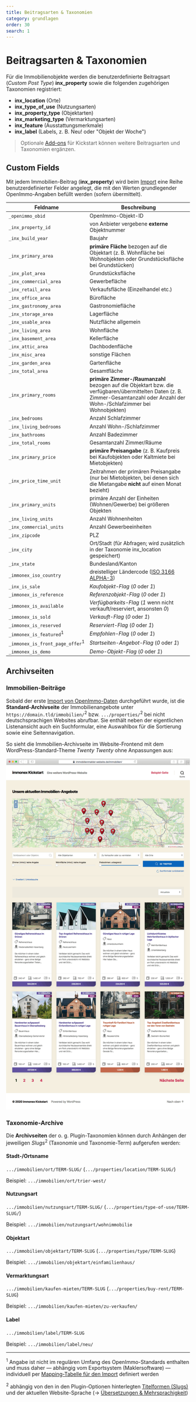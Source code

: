 ```yaml
---
title: Beitragsarten & Taxonomien
category: grundlagen
order: 30
search: 1
---
```


# Beitragsarten & Taxonomien

Für die Immobilienobjekte werden die benutzerdefinierte Beitragsart (<i>Custom Post Type</i>) **inx_property** sowie die folgenden zugehörigen Taxonomien registriert:

- **inx_location** (Orte)
- **inx_type_of_use** (Nutzungsarten)
- **inx_property_type** (Objektarten)
- **inx_marketing_type** (Vermarktungsarten)
- **inx_feature** (Ausstattungsmerkmale)
- **inx_label** (Labels, z. B. Neu! oder "Objekt der Woche")

> Optionale [Add-ons](add-ons.html) für Kickstart können weitere Beitragsarten und Taxonomien ergänzen.

## Custom Fields

Mit jedem Immobilien-Beitrag (**inx_property**) wird beim [Import](schnellstart/import.html) eine Reihe benutzerdefinierter Felder angelegt, die mit den Werten grundlegender OpenImmo-Angaben befüllt werden (sofern übermittelt).

| Feldname | Beschreibung |
| -------- | ------------ |
| `_openimmo_obid` | OpenImmo-Objekt-ID |
| `_inx_property_id` | von Anbieter vergebene **externe** Objektnummer |
| `_inx_build_year` | Baujahr |
| `_inx_primary_area` | **primäre Fläche** bezogen auf die Objektart (z. B. Wohnfläche bei Wohnobjekten oder Grundstücksfläche bei Grundstücken) |
| `_inx_plot_area` | Grundstücksfläche |
| `_inx_commercial_area` | Gewerbefläche |
| `_inx_retail_area` | Verkaufsfläche (Einzelhandel etc.) |
| `_inx_office_area` | Bürofläche |
| `_inx_gastronomy_area` | Gastronomiefläche |
| `_inx_storage_area` | Lagerfläche |
| `_inx_usable_area` | Nutzfläche allgemein |
| `_inx_living_area` | Wohnfläche |
| `_inx_basement_area` | Kellerfläche |
| `_inx_attic_area` | Dachbodenfläche |
| `_inx_misc_area` | sonstige Flächen |
| `_inx_garden_area` | Gartenfläche |
| `_inx_total_area` | Gesamtfläche |
| `_inx_primary_rooms` | **primäre Zimmer-/Raumanzahl** bezogen auf die Objektart bzw. die verfügbaren/übermittelten Daten (z. B. Zimmer-Gesamtanzahl oder Anzahl der Wohn-/Schlafzimmer bei Wohnobjekten) |
| `_inx_bedrooms` | Anzahl Schlafzimmer |
| `_inx_living_bedrooms` | Anzahl Wohn-/Schlafzimmer |
| `_inx_bathrooms` | Anzahl Badezimmer |
| `_inx_total_rooms` | Gesamtanzahl Zimmer/Räume |
| `_inx_primary_price` | **primäre Preisangabe** (z. B. Kaufpreis bei Kaufobjekten oder Kaltmiete bei Mietobjekten) |
| `_inx_price_time_unit` | Zeitrahmen der primären Preisangabe (nur bei Mietobjekten, bei denen sich die Mietangabe **nicht** auf einen Monat bezieht) |
| `_inx_primary_units` | primäre Anzahl der Einheiten (Wohnen/Gewerbe) bei größeren Objekten |
| `_inx_living_units` | Anzahl Wohnenheiten |
| `_inx_commercial_units` | Anzahl Gewerbeeinheiten |
| `_inx_zipcode` | PLZ |
| `_inx_city` | Ort/Stadt (für Abfragen; wird zusätzlich in der Taxonomie inx_location gespeichert) |
| `_inx_state` | Bundesland/Kanton |
| `_immonex_iso_country` | dreistelliger Ländercode ([ISO 3166 ALPHA-3](https://de.wikipedia.org/wiki/ISO-3166-1-Kodierliste)) |
| `_inx_is_sale` | <i>Kaufobjekt-Flag</i> (*0* oder *1*) |
| `_immonex_is_reference` | <i>Referenzobjekt-Flag</i> (*0* oder *1*) |
| `_immonex_is_available` | <i>Verfügbarkeits-Flag</i> (*1* wenn nicht verkauft/reserviert, ansonsten *0*) |
| `_immonex_is_sold` | <i>Verkauft-Flag</i> (*0* oder *1*) |
| `_immonex_is_reserved` | <i>Reserviert-Flag</i> (*0* oder *1*) |
| `_immonex_is_featured`<sup>1</sup> | <i>Empfohlen-Flag</i> (*0* oder *1*) |
| `_immonex_is_front_page_offer`<sup>1</sup> | <i>Startseiten-Angebot-Flag</i> (*0* oder *1*) |
| `_immonex_is_demo` | <i>Demo-Objekt-Flag</i> (*0* oder *1*) |

## Archivseiten

### Immobilien-Beiträge

Sobald der erste [Import von OpenImmo-Daten](import.html) durchgeführt wurde, ist die **Standard-Archivseite** der Immobilienangebote unter `https://domain.tld/immobilien/`<sup>2</sup> bzw. `.../properties/`<sup>2</sup> bei nicht deutschsprachigen Websites abrufbar. Sie enthält neben der eigentlichen Listenansicht auch ein Suchformular, eine Auswahlbox für die Sortierung sowie eine Seitennavigation.

So sieht die Immobilien-Archivseite im Website-Frontend mit dem WordPress-Standard-Theme <i>Twenty Twenty</i> ohne Anpassungen aus:

![Immobilien-Archivseite im Frontend](assets/scst-fe-property-archive.png)

### Taxonomie-Archive

Die **Archivseiten** der o. g. Plugin-Taxonomien können durch Anhängen der jeweiligen <i>Slugs</i><sup>2</sup> (Taxonomie und Taxonomie-Term) aufgerufen werden:

#### Stadt-/Ortsname

`.../immobilien/ort/TERM-SLUG/` (`.../properties/location/TERM-SLUG/`)

Beispiel: `.../immobilien/ort/trier-west/`

#### Nutzungsart

`.../immobilien/nutzungsart/TERM-SLUG/` (`.../properties/type-of-use/TERM-SLUG/`)

Beispiel: `.../immobilien/nutzungsart/wohnimmobilie`

#### Objektart

`.../immobilien/objektart/TERM-SLUG` (`.../properties/type/TERM-SLUG`)

Beispiel: `.../immobilien/objektart/einfamilienhaus/`

#### Vermarktungsart

`.../immobilien/kaufen-mieten/TERM-SLUG` (`.../properties/buy-rent/TERM-SLUG`)

Beispiel: `.../immobilien/kaufen-mieten/zu-verkaufen/`

#### Label

`.../immobilien/label/TERM-SLUG`

Beispiel: `.../immobilien/label/neu/`

---

<sup>1</sup> Angabe ist nicht im regulären Umfang des OpenImmo-Standards enthalten und muss daher — abhängig vom Exportsystem (Maklersoftware) — individuell per [Mapping-Tabelle für den Import](schnellstart/import.html) definiert werden

<sup>2</sup> abhängig von den in den Plugin-Optionen hinterlegten [Titelformen (Slugs)](../schnellstart/einrichtung.html#Titelformen-Slugs) und der aktuellen Website-Sprache (→ [Übersetzungen & Mehrsprachigkeit](../anpassung-erweiterung/uebersetzung-mehrsprachigkeit.html))